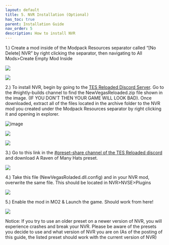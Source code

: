 ```yaml
---
layout: default
title: 5. NVR Installation (Optional)
has_toc: true
parent: Installation Guide
nav_order: 5
description: How to install NVR
---
```


1.) Create a mod inside of the Modpack Resources separator called “[No Delete] NVR” by right clicking the separator, then navigating to All Mods>Create Empty Mod Inside

![](https://user-images.githubusercontent.com/112358568/221451734-48fd9833-c2c6-453e-99b5-c3e49d9f11de.png)

![](https://user-images.githubusercontent.com/112358568/221451815-a9d8f7a8-0804-428b-853b-e779ecfa9b11.png)

2.) To install NVR, begin by going to the [TES Reloaded Discord Server](https://discord.com/invite/QgN6mR6eTK). Go to the #nightly-builds channel to find the NewVegasReloaded.zip file shown in the image. (IF YOU DON'T THEN YOUR GAME WILL LOOK BAD). Once downloaded, extract all of the files located in the archive folder to the NVR mod you created under the Modpack Resources separator by right clicking it and opening in explorer.

![image](https://user-images.githubusercontent.com/114360108/229316194-2b772007-b6f8-48d9-8c57-413b93b97eef.png)

![](https://user-images.githubusercontent.com/112358568/221451861-f792774d-1633-4b0e-bb9f-e9be12df4722.png)

![](https://i.gyazo.com/a13c71451a416b9da8be90cec26d4ccd.png)

3.) Go to this link in the [#preset-share channel of the TES Reloaded discord](https://discord.com/channels/344843935123898369/1030630380455350272/1077380480283983973) and download A Raven of Many Hats preset.

![](https://i.gyazo.com/fd1e05a8a7eb19a13f126c08aefa8774.png)

4.) Take this file (NewVegasRoladed.dll.config) and in your NVR mod, overwrite the same file. This should be located in NVR>NVSE>Plugins

![](https://i.gyazo.com/8113af369d915347ee4f359c2bc94e3f.png)

5.) Enable the mod in MO2 & Launch the game. Should work from here!

![](https://i.gyazo.com/92973143752bc7ceadefa4e42f0ee0c9.jpg)

Notice: If you try to use an older preset on a newer version of NVR, you will experience crashes and break your NVR. Please be aware of the presets you decide to use and what version of NVR you are on (As of the posting of this guide, the listed preset should work with the current version of NVR)
